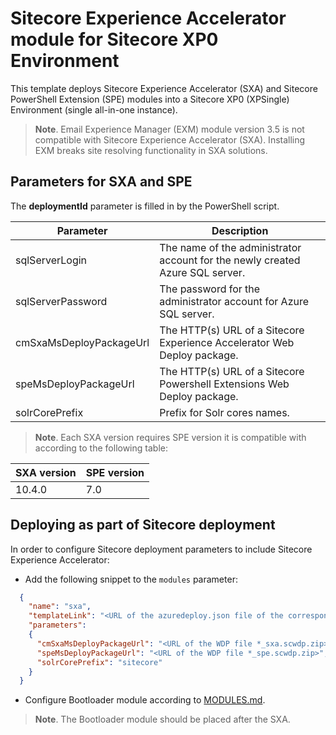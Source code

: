 # Sitecore Experience Accelerator module for Sitecore XP0 Environment

This template deploys Sitecore Experience Accelerator (SXA) and Sitecore PowerShell Extension (SPE)
modules into a Sitecore XP0 (XPSingle) Environment (single all-in-one instance).

> **Note**. Email Experience Manager (EXM) module version 3.5 is not compatible with Sitecore Experience Accelerator (SXA). Installing EXM breaks site resolving functionality in SXA solutions.

## Parameters for SXA and SPE

The **deploymentId**  parameter is filled in by the PowerShell script.

| Parameter               | Description                                                                   |
| ----------------------- | ----------------------------------------------------------------------------- |
| sqlServerLogin          | The name of the administrator account for the newly created Azure SQL server. |
| sqlServerPassword       | The password for the administrator account for Azure SQL server.              |
| cmSxaMsDeployPackageUrl | The HTTP(s) URL of a Sitecore Experience Accelerator Web Deploy package.      |
| speMsDeployPackageUrl   | The HTTP(s) URL of a Sitecore Powershell Extensions Web Deploy package.       |
| solrCorePrefix          | Prefix for Solr cores names.                                                  |

> **Note**. Each SXA version requires SPE version it is compatible with according to the following table:

| SXA version | SPE version |
| ----------- | ----------- |
| 10.4.0      | 7.0         |

## Deploying as part of Sitecore deployment

In order to configure Sitecore deployment parameters to include Sitecore Experience Accelerator:

* Add the following snippet to the `modules` parameter:
```JSON
  {
    "name": "sxa",
    "templateLink": "<URL of the azuredeploy.json file of the corresponding topology *.azuredeploy.json>",
    "parameters":
    {
      "cmSxaMsDeployPackageUrl": "<URL of the WDP file *_sxa.scwdp.zip>",
      "speMsDeployPackageUrl": "<URL of the WDP file *_spe.scwdp.zip>",
      "solrCorePrefix": "sitecore"
    }
  }
```

* Configure Bootloader module according to [MODULES.md](../../MODULES.md).
> **Note**. The Bootloader module should be placed after the SXA.